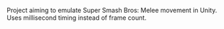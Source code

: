Project aiming to emulate Super Smash Bros: Melee movement in Unity. Uses millisecond timing instead of frame count.
